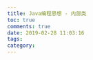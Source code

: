 ```yaml
---
title: Java编程思想 - 内部类
toc: true
comments: true
date: 2019-02-28 11:03:16
tags:
category:
---
```




